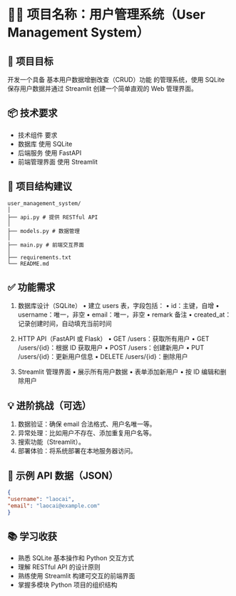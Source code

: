 # 🧑‍💻 项目名称：用户管理系统（User Management System）

## 🎯 项目目标

开发一个具备 基本用户数据增删改查（CRUD）功能 的管理系统，使用 SQLite 保存用户数据并通过 Streamlit 创建一个简单直观的 Web 管理界面。


## 📦 技术要求

- 技术组件 要求
- 数据库 使用 SQLite
- 后端服务 使用 FastAPI 
- 前端管理界面 使用 Streamlit


## 📁 项目结构建议

```
user_management_system/
│
├── api.py # 提供 RESTful API
│
├── models.py # 数据管理
│
├── main.py # 前端交互界面
│
├── requirements.txt
└── README.md
```


## ✅ 功能需求

1. 数据库设计（SQLite）
   • 建立 users 表，字段包括：
   • id：主键，自增
   • username：唯一，非空
   • email：唯一，非空
   • remark 备注
   • created_at：记录创建时间，自动填充当前时间

2. HTTP API（FastAPI 或 Flask）
   • GET /users：获取所有用户
   • GET /users/{id}：根据 ID 获取用户
   • POST /users：创建新用户
   • PUT /users/{id}：更新用户信息
   • DELETE /users/{id}：删除用户

3. Streamlit 管理界面
   • 展示所有用户数据
   • 表单添加新用户
   • 按 ID 编辑和删除用户



## 💡 进阶挑战（可选）

1. 数据验证：确保 email 合法格式、用户名唯一等。
2. 异常处理：比如用户不存在、添加重复用户名等。
3. 搜索功能（Streamlit）。
4. 部署体验：将系统部署在本地服务器访问。



## 🧪 示例 API 数据（JSON）

```json
{
"username": "laocai",
"email": "laocai@example.com"
}
```

## 📚 学习收获

- 熟悉 SQLite 基本操作和 Python 交互方式
- 理解 RESTful API 的设计原则
- 熟练使用 Streamlit 构建可交互的前端界面
- 掌握多模块 Python 项目的组织结构


